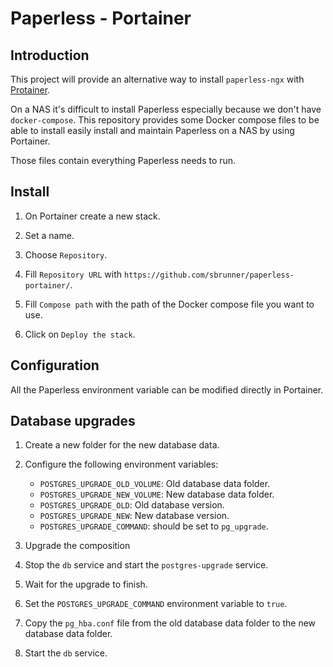 # Paperless - Portainer

## Introduction

This project will provide an alternative way to install `paperless-ngx` with [Protainer](https://docs.portainer.io).

On a NAS it's difficult to install Paperless especially because we don't have `docker-compose`.
This repository provides some Docker compose files to be able to install easily install and maintain
Paperless on a NAS by using Portainer.

Those files contain everything Paperless needs to run.

## Install

1. On Portainer create a new stack.

2. Set a name.

3. Choose `Repository`.

4. Fill `Repository URL` with `https://github.com/sbrunner/paperless-portainer/`.

5. Fill `Compose path` with the path of the Docker compose file you want to use.

6. Click on `Deploy the stack`.

## Configuration

All the Paperless environment variable can be modified directly in Portainer.

## Database upgrades

1. Create a new folder for the new database data.

2. Configure the following environment variables:

    - `POSTGRES_UPGRADE_OLD_VOLUME`: Old database data folder.
    - `POSTGRES_UPGRADE_NEW_VOLUME`: New database data folder.
    - `POSTGRES_UPGRADE_OLD`: Old database version.
    - `POSTGRES_UPGRADE_NEW`: New database version.
    - `POSTGRES_UPGRADE_COMMAND`: should be set to `pg_upgrade`.

3. Upgrade the composition

4. Stop the `db` service and start the `postgres-upgrade` service.

5. Wait for the upgrade to finish.

6. Set the `POSTGRES_UPGRADE_COMMAND` environment variable to `true`.

7. Copy the `pg_hba.conf` file from the old database data folder to the new database data folder.

8. Start the `db` service.
